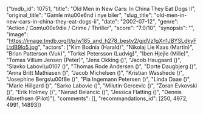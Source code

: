 {"tmdb_id": 10751, "title": "Old Men in New Cars: In China They Eat Dogs II", "original_title": "Gamle m\u00e6nd i nye biler", "slug_title": "old-men-in-new-cars-in-china-they-eat-dogs-ii", "date": "2002-07-12", "genre": "Action / Com\u00e9die / Crime / Thriller", "score": "7.0/10", "synopsis": "", "image": "https://image.tmdb.org/t/p/w185_and_h278_bestv2/gjdVz1gXn1JBYSLdkyFLtdB9lo5.jpg", "actors": ["Kim Bodnia (Harald)", "Nikolaj Lie Kaas (Martin)", "Brian Patterson (Vuk)", "Torkel Petersson (Ludvig)", "Iben Hjejle (Mille)", "Tomas Villum Jensen (Peter)", "Jens Okking ()", "Jacob Haugaard ()", "Slavko Labovi\u0107 ()", "Thomas Rode Andersen ()", "Dorte Daugbjerg ()", "Anna Britt Mathiasen ()", "Jacob Michelsen ()", "Kristian Wasshede ()", "Josephine Bergs\u00f8e ()", "Pia Ingemann Petersen ()", "Linda Daae ()", "Marie Hiilgard ()", "Sarko Labovic ()", "Milutin Gercevic ()", "Zoran Evkovski ()", "Erik Holmey ()", "Nenad Belancic ()", "Jessica Flatting ()", "Dennis Albrethsen (Pilot)"], "comments": [], "recommandations_id": [250, 4972, 4991, 14893]}